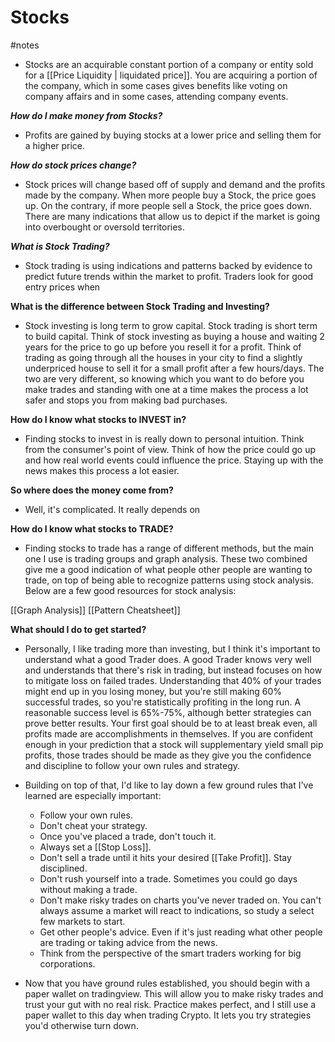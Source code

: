 # Stocks
#notes
- Stocks are an acquirable constant portion of a company or entity sold for a [[Price Liquidity | liquidated price]]. You are acquiring a portion of the company, which in some cases gives benefits like voting on company affairs and in some cases, attending company events. 


***How do I make money from Stocks?***

- Profits are gained by buying stocks at a lower price and selling them for a higher price.


***How do stock prices change?***

- Stock prices will change based off of supply and demand and the profits made by the company. When more people buy a Stock, the price goes up. On the contrary, if more people sell a Stock, the price goes down. There are many indications that allow us to depict if the market is going into overbought or oversold territories.


***What is Stock Trading?***

- Stock trading is using indications and patterns backed by evidence to predict future trends within the market to profit. Traders look for good entry prices when 

**What is the difference between Stock Trading and Investing?**

- Stock investing is long term to grow capital. Stock trading is short term to build capital. Think of stock investing as buying a house and waiting 2 years for the price to go up before you resell it for a profit. Think of trading as going through all the houses in your city to find a slightly underpriced house to sell it for a small profit after a few hours/days. The two are very different, so knowing which you want to do before you make trades and standing with one at a time makes the process a lot safer and stops you from making bad purchases.


**How do I know what stocks to INVEST in?**

- Finding stocks to invest in is really down to personal intuition. Think from the consumer's point of view. Think of how the price could go up and how real world events could influence the price. Staying up with the news makes this process a lot easier.

**So where does the money come from?**

- Well, it's complicated. It really depends on 

**How do I know what stocks to TRADE?**

- Finding stocks to trade has a range of different methods, but the main one I use is trading groups and graph analysis. These two combined give me a good indication of what people other people are wanting to trade, on top of being able to recognize patterns using stock analysis. Below are a few good resources for stock analysis:

[[Graph Analysis]]
[[Pattern Cheatsheet]]

**What should I do to get started?**

- Personally, I like trading more than investing, but I think it's important to understand what a good Trader does. A good Trader knows very well and understands that there's risk in trading, but instead focuses on how to mitigate loss on failed trades. Understanding that 40% of your trades might end up in you losing money, but you're still making 60% successful trades, so you're statistically profiting in the long run. A reasonable success level is 65%-75%, although better strategies can prove better results. Your first goal should be to at least break even, all profits made are accomplishments in themselves. If you are confident enough in your prediction that a stock will supplementary yield small pip profits, those trades should be made as they give you the confidence and discipline to follow your own rules and strategy. 

- Building on top of that, I'd like to lay down a few ground rules that I've learned are especially important:
	- Follow your own rules.
	- Don't cheat your strategy.
	- Once you've placed a trade, don't touch it.
	- Always set a [[Stop Loss]].
	- Don't sell a trade until it hits your desired [[Take Profit]]. Stay disciplined.
	- Don't rush yourself into a trade. Sometimes you could go days without making a trade.
	- Don't make risky trades on charts you've never traded on. You can't always assume a market will react to indications, so study a select few markets to start.
	- Get other people's advice. Even if it's just reading what other people are trading or taking advice from the news.
	- Think from the perspective of the smart traders working for big corporations. 

- Now that you have ground rules established, you should begin with a paper wallet on tradingview. This will allow you to make risky trades and trust your gut with no real risk. Practice makes perfect, and I still use a paper wallet to this day when trading Crypto. It lets you try strategies you'd otherwise turn down.



